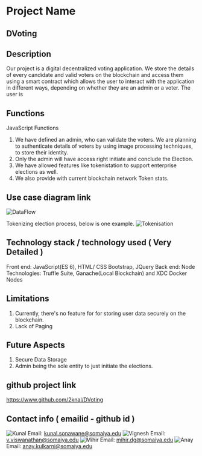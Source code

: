 # Project Name 

## DVoting

## Description
Our project is a digital decentralized voting application. We store the details of every candidate and valid voters on the blockchain and access them using a smart contract which allows the user to interact with the application in different ways, depending on whether they are an admin or a voter.
The user is
## Functions
JavaScript Functions
1. We have defined an admin, who can validate the voters. We are planning to authenticate details of voters by using image processing techniques, to store their identity.
2. Only the admin will have access right initiate and conclude the Election.
3. We have allowed features like tokenistation to support enterprise elections as well. 
4. We also provide with current blockchain network Token stats.

## Use case diagram link
![DataFlow](https://cdn-images-1.medium.com/max/800/1*T_YAqogYLteDZ_h6XSp0zg.png)

 Tokenizing election process, below is one example.
![Tokenisation](https://cdn-images-1.medium.com/max/800/1*3cd64RjjJiVuAFTEkw5-sA.png)
## Technology stack / technology used ( Very Detailed )

Front end: JavaScript(ES 6), HTML/ CSS Bootstrap, JQuery
Back end: Node
Technologies: Truffle Suite, Ganache(Local Blockchain) and XDC Docker Nodes

## Limitations
1. Currently, there's no feature for for storing user data securely on the blockchain.
2. Lack of Paging

## Future Aspects
1. Secure Data Storage
2. Admin being the sole entity to just initiate the elections.

## github project link
https://www.github.com/2knal/DVoting

## Contact info ( emailid - github id )
![Kunal](https://www.github.com/2knal)
Email: kunal.sonawane@somaiya.edu
![Vignesh](https://www.github.com/vtg2000)
Email: v.viswanathan@somaiya.edu
![Mihir](https://www.github.com/mihir2510)
Email: mihir.dg@somaiya.edu
![Anay](https://www.github.com/Anay121)
Email: anay.kulkarni@somaiya.edu
